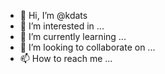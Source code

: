 - 👋 Hi, I’m @kdats
- 👀 I’m interested in ...
- 🌱 I’m currently learning ...
- 💞️ I’m looking to collaborate on ...
- 📫 How to reach me ...

<!---
kdats/kdats is a ✨ special ✨ repository because its `README.md` (this file) appears on your GitHub profile.
You can click the Preview link to take a look at your changes.
--->
